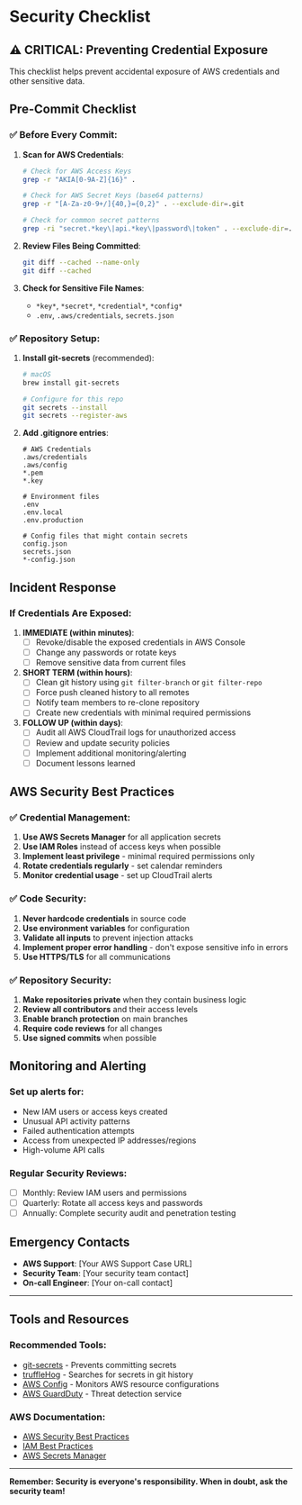 # Security Checklist

## ⚠️ CRITICAL: Preventing Credential Exposure

This checklist helps prevent accidental exposure of AWS credentials and other sensitive data.

## Pre-Commit Checklist

### ✅ Before Every Commit:

1. **Scan for AWS Credentials**:
   ```bash
   # Check for AWS Access Keys
   grep -r "AKIA[0-9A-Z]{16}" .
   
   # Check for AWS Secret Keys (base64 patterns)
   grep -r "[A-Za-z0-9+/]{40,}={0,2}" . --exclude-dir=.git
   
   # Check for common secret patterns
   grep -ri "secret.*key\|api.*key\|password\|token" . --exclude-dir=.git
   ```

2. **Review Files Being Committed**:
   ```bash
   git diff --cached --name-only
   git diff --cached
   ```

3. **Check for Sensitive File Names**:
   - `*key*`, `*secret*`, `*credential*`, `*config*`
   - `.env`, `.aws/credentials`, `secrets.json`

### ✅ Repository Setup:

1. **Install git-secrets** (recommended):
   ```bash
   # macOS
   brew install git-secrets
   
   # Configure for this repo
   git secrets --install
   git secrets --register-aws
   ```

2. **Add .gitignore entries**:
   ```
   # AWS Credentials
   .aws/credentials
   .aws/config
   *.pem
   *.key
   
   # Environment files
   .env
   .env.local
   .env.production
   
   # Config files that might contain secrets
   config.json
   secrets.json
   *-config.json
   ```

## Incident Response

### If Credentials Are Exposed:

1. **IMMEDIATE (within minutes)**:
   - [ ] Revoke/disable the exposed credentials in AWS Console
   - [ ] Change any passwords or rotate keys
   - [ ] Remove sensitive data from current files

2. **SHORT TERM (within hours)**:
   - [ ] Clean git history using `git filter-branch` or `git filter-repo`
   - [ ] Force push cleaned history to all remotes
   - [ ] Notify team members to re-clone repository
   - [ ] Create new credentials with minimal required permissions

3. **FOLLOW UP (within days)**:
   - [ ] Audit all AWS CloudTrail logs for unauthorized access
   - [ ] Review and update security policies
   - [ ] Implement additional monitoring/alerting
   - [ ] Document lessons learned

## AWS Security Best Practices

### ✅ Credential Management:

1. **Use AWS Secrets Manager** for all application secrets
2. **Use IAM Roles** instead of access keys when possible
3. **Implement least privilege** - minimal required permissions only
4. **Rotate credentials regularly** - set calendar reminders
5. **Monitor credential usage** - set up CloudTrail alerts

### ✅ Code Security:

1. **Never hardcode credentials** in source code
2. **Use environment variables** for configuration
3. **Validate all inputs** to prevent injection attacks
4. **Implement proper error handling** - don't expose sensitive info in errors
5. **Use HTTPS/TLS** for all communications

### ✅ Repository Security:

1. **Make repositories private** when they contain business logic
2. **Review all contributors** and their access levels
3. **Enable branch protection** on main branches
4. **Require code reviews** for all changes
5. **Use signed commits** when possible

## Monitoring and Alerting

### Set up alerts for:

- New IAM users or access keys created
- Unusual API activity patterns
- Failed authentication attempts
- Access from unexpected IP addresses/regions
- High-volume API calls

### Regular Security Reviews:

- [ ] Monthly: Review IAM users and permissions
- [ ] Quarterly: Rotate all access keys and passwords
- [ ] Annually: Complete security audit and penetration testing

## Emergency Contacts

- **AWS Support**: [Your AWS Support Case URL]
- **Security Team**: [Your security team contact]
- **On-call Engineer**: [Your on-call contact]

---

## Tools and Resources

### Recommended Tools:
- [git-secrets](https://github.com/awslabs/git-secrets) - Prevents committing secrets
- [truffleHog](https://github.com/trufflesecurity/truffleHog) - Searches for secrets in git history
- [AWS Config](https://aws.amazon.com/config/) - Monitors AWS resource configurations
- [AWS GuardDuty](https://aws.amazon.com/guardduty/) - Threat detection service

### AWS Documentation:
- [AWS Security Best Practices](https://aws.amazon.com/architecture/security-identity-compliance/)
- [IAM Best Practices](https://docs.aws.amazon.com/IAM/latest/UserGuide/best-practices.html)
- [AWS Secrets Manager](https://docs.aws.amazon.com/secretsmanager/)

---

**Remember: Security is everyone's responsibility. When in doubt, ask the security team!**